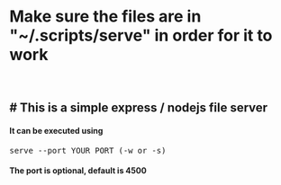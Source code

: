<h1>Make sure the files are in "~/.scripts/serve" in order for it to work</h1> <br>
<h2># This is a simple express / nodejs file server</h2>
<h4>It can be executed using</h4>
<pre>serve --port YOUR_PORT (-w or -s)</pre>
<h4>The port is optional, default is 4500</h4>

